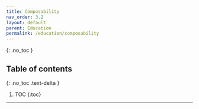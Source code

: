 ```yaml
---
title: Composability
nav_order: 3.2
layout: default
parent: Education
permalink: /education/composability
---
```


{: .no_toc }

## Table of contents
{: .no_toc .text-delta }

1. TOC
{:toc}

---